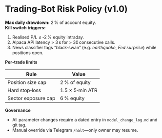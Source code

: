 # Trading‑Bot Risk Policy (v1.0)

**Max daily drawdown:** 2 % of account equity.  
**Kill switch triggers:**  
1. Realised P/L ≤ ‑2 % equity intraday.  
2. Alpaca API latency > 3 s for > 30 consecutive calls.  
3. News classifier tags “black‑swan” (e.g. *earthquake*, *Fed surprise*) while positions open.

**Per‑trade limits**

| Rule | Value |
|------|-------|
| Position size cap | 2 % of equity |
| Hard stop‑loss | 1.5 × 5‑min ATR |
| Sector exposure cap | 6 % equity |

**Governance**

* All parameter changes require a dated entry in `model_change_log.md` and git tag.  
* Manual override via Telegram `/halt`—only owner may resume.  